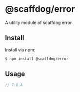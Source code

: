# @scaffdog/error

A utility module of scaffdog error.

## Install

Install via npm:

```bash
$ npm install @scaffdog/error
```

## Usage

```typescript
// T.B.A
```

